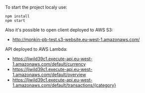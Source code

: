 To start the project localy use:
```
npm install
npm start
```

Also it's possible to open client deployed to AWS S3:
* http://monkin-pb-test.s3-website.eu-west-1.amazonaws.com/

API deployed to AWS Lambda:
* https://ljwild39c1.execute-api.eu-west-1.amazonaws.com/default/currency
* https://ljwild39c1.execute-api.eu-west-1.amazonaws.com/default/overview
* https://ljwild39c1.execute-api.eu-west-1.amazonaws.com/default/transactions/{category}
